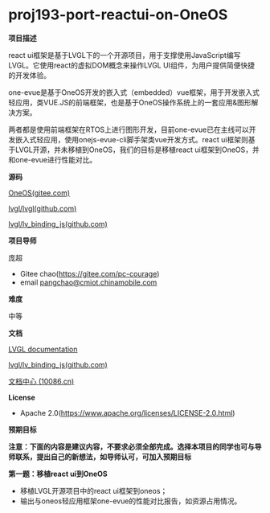 # proj193-port-reactui-on-OneOS

**项目描述**

react ui框架是基于LVGL下的一个开源项目，用于支撑使用JavaScript编写LVGL。它使用react的虚拟DOM概念来操作LVGL UI组件，为用户提供简便快捷的开发体验。

one-evue是基于OneOS开发的嵌入式（embedded）vue框架，用于开发嵌入式轻应用，类VUE.JS的前端框架，也是基于OneOS操作系统上的一套应用&图形解决方案。

两者都是使用前端框架在RTOS上进行图形开发，目前one-evue已在主线可以开发嵌入式轻应用，使用onejs-evue-cli脚手架类vue开发方式。react ui框架则基于LVGL开源，并未移植到OneOS，我们的目标是移植react ui框架到OneOS，并和one-evue进行性能对比。

**源码**

[OneOS(gitee.com)](https://gitee.com/cmcc-oneos/OneOS)

[lvgl/lvgl(github.com)](https://github.com/lvgl/lvgl)

[lvgl/lv_binding_js(github.com)](https://github.com/lvgl/lv_binding_js)

**项目导师**

庞超

- Gitee chao(https://gitee.com/pc-courage)
- email pangchao@cmiot.chinamobile.com

**难度**

中等

**文档**

[LVGL documentation](https://docs.lvgl.io/8.2/)

[lvgl/lv_binding_js(github.com)](https://github.com/lvgl/lv_binding_js)

[文档中心 (10086.cn)](https://os.iot.10086.cn/v2/doc/homePage)

**License**

- Apache 2.0(https://www.apache.org/licenses/LICENSE-2.0.html)

**预期目标**

**注意：下面的内容是建议内容，不要求必须全部完成。选择本项目的同学也可与导师联系，提出自己的新想法，如导师认可，可加入预期目标**

**第一题：移植react ui到OneOS**

- 移植LVGL开源项目中的react ui框架到oneos；
- 输出与oneos轻应用框架one-evue的性能对比报告，如资源占用情况。

